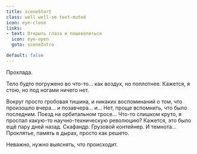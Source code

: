 ```yaml
---
title: sceneStart
class: well well-sm text-muted
icon: eye-close
links:
- text: Открыть глаза и пошевелиться
  icon: eye-open
  goto: sceneIntro

default: false
---
```


Прохлада.

Тело будто погружено во что-то... как воздух, но поплотнее. Кажется, я стою, но под ногами ничего нет.

Вокруг просто гробовая тишина, и никаких воспоминаний о том, что произошло вчера... и позавчера... и...
Нет, проще вспомнить, что было последним. Поезд на орбитальном тросе... Что-то слишком круто, я проспал какую-то научно-техническую революцию? Кажется, это было ещё пару дней назад. Скафандр. Грузовой контейнер. И темнота... Проклятье, память в дырах, просто как решето.

Неважно, нужно выяснять, что происходит.
